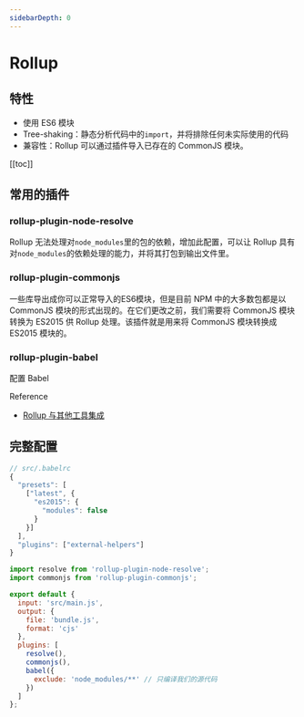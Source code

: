 ```yaml
---
sidebarDepth: 0
---
```


# Rollup

## 特性

- 使用 ES6 模块
- Tree-shaking：静态分析代码中的`import`，并将排除任何未实际使用的代码
- 兼容性：Rollup 可以通过插件导入已存在的 CommonJS 模块。

[[toc]]

## 常用的插件

### rollup-plugin-node-resolve

Rollup 无法处理对`node_modules`里的包的依赖，增加此配置，可以让 Rollup 具有对`node_modules`的依赖处理的能力，并将其打包到输出文件里。

### rollup-plugin-commonjs

一些库导出成你可以正常导入的ES6模块，但是目前 NPM 中的大多数包都是以 CommonJS 模块的形式出现的。在它们更改之前，我们需要将 CommonJS 模块转换为 ES2015 供 Rollup 处理。该插件就是用来将 CommonJS 模块转换成 ES2015 模块的。

### rollup-plugin-babel

配置 Babel

Reference

- [Rollup 与其他工具集成](http://www.rollupjs.com/tools/)

## 完整配置

```js
// src/.babelrc
{
  "presets": [
    ["latest", {
      "es2015": {
        "modules": false
      }
    }]
  ],
  "plugins": ["external-helpers"]
}
```

```js
import resolve from 'rollup-plugin-node-resolve';
import commonjs from 'rollup-plugin-commonjs';

export default {
  input: 'src/main.js',
  output: {
    file: 'bundle.js',
    format: 'cjs'
  },
  plugins: [
    resolve(),
    commonjs(),
    babel({
      exclude: 'node_modules/**' // 只编译我们的源代码
    })
  ]
};
```
